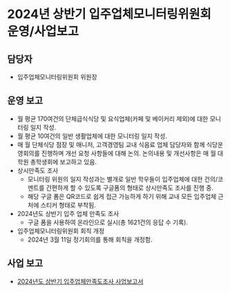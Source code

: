 2024년 상반기 입주업체모니터링위원회 운영/사업보고
===


## 담당자
- 입주업체모니터링위원회 위원장

## 운영 보고
- 월 평균 170여건의 단체급식식당 및 요식업체(카페 및 베이커리 제외)에 대한 모니터링 일지 작성.
- 월 평균 10여건의 일반 생활업체에 대한 모니터링 일지 작성.
- 매 월 단체식당 점장 및 매니저, 고객경영팀 교내 식음료 업체 담당자와 함께 식당운영회의를 진행하며 개선 요청 사항들에 대해 논의. 논의내용 및 개선사항은 매 월 대학원 총학생회에 보고하고 있음.
- 상시만족도 조사
  - 모니터링 위원의 일지 작성과는 별개로 일반 학우들이 입주업체에 대한 건의/코멘트를 간편하게 할 수 있도록 구글폼의 형태로 상시만족도 조사를 진행 중.
  - 해당 구글 폼은 QR코드로 쉽게 접근 가능하게 하기 위해 교내 모든 입주업체 근처에 스티커 형태로 부착됨.
- 2024년도 상반기 입주 업체 만족도 조사
  - 구글 폼을 사용하여 온라인으로 실시(총 1621건의 응답 수 기록).
- 입주업체모니터링위원회 회칙 개정
  - 2024년 3월 11일 정기회의를 통해 회칙을 개정함.

## 사업 보고
- [2024년도 상반기 입주업체만족도조사 사업보고서](입주업체모니터링위원회-2024년-상반기-입주업체만족도조사-사업보고서.md)

